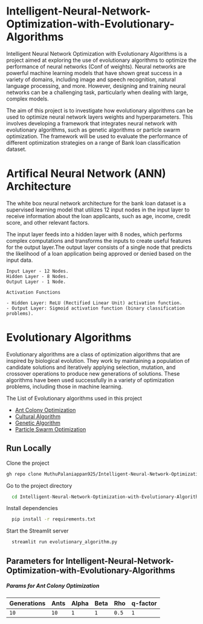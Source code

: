 
# Intelligent-Neural-Network-Optimization-with-Evolutionary-Algorithms


Intelligent Neural Network Optimization with Evolutionary Algorithms is a project aimed at exploring the use of evolutionary algorithms to optimize the performance of neural networks (Conf of weights). Neural networks are powerful machine learning models that have shown great success in a variety of domains, including image and speech recognition, natural language processing, and more. However, designing and training neural networks can be a challenging task, particularly when dealing with large, complex models.

The aim of this project is to investigate how evolutionary algorithms can be used to optimize neural network layers weights and hyperparameters. This involves developing a framework that integrates neural network with evolutionary algorithms, such as genetic algorithms or particle swarm optimization. The framework will be used to evaluate the performance of different optimization strategies on a range of Bank loan classification dataset.


# Artifical Neural Network (ANN) Architecture

The white box neural network architecture for the bank loan dataset is a supervised learning model that utilizes 12 input nodes in the input layer to receive information about the loan applicants, such as age, income, credit score, and other relevant factors.

 The input layer feeds into a hidden layer with 8 nodes, which performs complex computations and transforms the inputs to create useful features for the output layer.The output layer consists of a single node that predicts the likelihood of a loan application being approved or denied based on the input data.

```
Input Layer - 12 Nodes.
Hidden Layer - 8 Nodes.
Output Layer - 1 Node.
```
```
Activation Functions

- Hidden Layer: ReLU (Rectified Linear Unit) activation function.
- Output Layer: Sigmoid activation function (binary classification problems).
```
# Evolutionary Algorithms

Evolutionary algorithms are a class of optimization algorithms that are inspired by biological evolution. They work by maintaining a population of candidate solutions and iteratively applying selection, mutation, and crossover operations to produce new generations of solutions. These algorithms have been used successfully in a variety of optimization problems, including those in machine learning.

The List of Evolutionary algorithms used in this project

- [Ant Colony Optimization](https://github.com/MuthuPalaniappan925/Intelligent-Neural-Network-Optimization-with-Evolutionary-Algorithms/tree/main/Ant%20Colony%20Optimization%20with%20ANN)
- [Cultural Algorithm](https://github.com/MuthuPalaniappan925/Intelligent-Neural-Network-Optimization-with-Evolutionary-Algorithms/tree/main/Cultural%20Algorithm%20with%20ANN)
- [Genetic Algorithm](https://github.com/MuthuPalaniappan925/Intelligent-Neural-Network-Optimization-with-Evolutionary-Algorithms/tree/main/Gentic%20Algorithm%20With%20ANN)
- [Particle Swarm Optimization](https://github.com/MuthuPalaniappan925/Intelligent-Neural-Network-Optimization-with-Evolutionary-Algorithms/tree/main/Particle%20Swarm%20Optimization)

## Run Locally

Clone the project

```bash
gh repo clone MuthuPalaniappan925/Intelligent-Neural-Network-Optimization-with-Evolutionary-Algorithms
```

Go to the project directory

```bash
  cd Intelligent-Neural-Network-Optimization-with-Evolutionary-Algorithms
```

Install dependencies

```bash
  pip install -r requirements.txt
```

Start the Streamlit server

```bash
  streamlit run evolutionary_algorithm.py
```

## Parameters for Intelligent-Neural-Network-Optimization-with-Evolutionary-Algorithms

##### Params for Ant Colony Optimization
| Generations | Ants | Alpha | Beta | Rho | q-factor |
| :-------- | :------- | :------------------------- | :----------------- | :----------------- | --
```10``` | ```10``` | ```1```|```1```|```0.5```|```1```|


